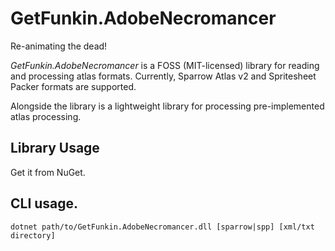 # GetFunkin.AdobeNecromancer
Re-animating the dead!

_GetFunkin.AdobeNecromancer_ is a FOSS (MIT-licensed) library for reading and processing atlas formats. Currently, Sparrow Atlas v2 and Spritesheet Packer formats are supported.

Alongside the library is a lightweight library for processing pre-implemented atlas processing.

## Library Usage
Get it from NuGet.

## CLI usage.
`dotnet path/to/GetFunkin.AdobeNecromancer.dll [sparrow|spp] [xml/txt directory]`
